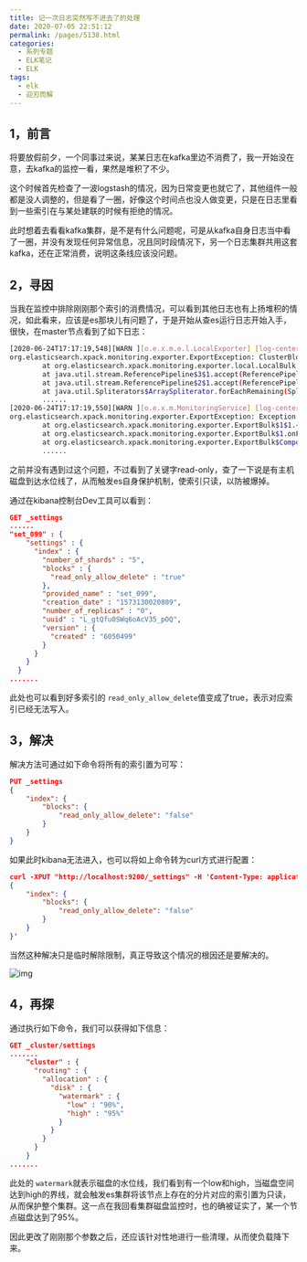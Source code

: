 ```yaml
---
title: 记一次日志突然写不进去了的处理
date: 2020-07-05 22:51:12
permalink: /pages/5138.html
categories:
  - 系列专题
  - ELK笔记
  - ELK
tags:
  - elk
  - 迎刃而解
---
```


## 1，前言

将要放假前夕，一个同事过来说，某某日志在kafka里边不消费了，我一开始没在意，去kafka的监控一看，果然是堆积了不少。

这个时候首先检查了一波logstash的情况，因为日常变更也就它了，其他组件一般都是没人调整的，但是看了一圈，好像这个时间点也没人做变更，只是在日志里看到一些索引在与某处建联的时候有拒绝的情况。

此时想着去看看kafka集群，是不是有什么问题呢，可是从kafka自身日志当中看了一圈，并没有发现任何异常信息，况且同时段情况下，另一个日志集群共用这套kafka，还在正常消费，说明这条线应该没问题。

## 2，寻因

当我在监控中排除刚刚那个索引的消费情况，可以看到其他日志也有上扬堆积的情况，如此看来，应该是es那块儿有问题了，于是开始从查es运行日志开始入手，很快，在master节点看到了如下日志：

```sh
[2020-06-24T17:17:19,548][WARN ][o.e.x.m.e.l.LocalExporter] [log-center-c2-1] unexpected error while indexing monitoring document
org.elasticsearch.xpack.monitoring.exporter.ExportException: ClusterBlockException[blocked by: [FORBIDDEN/12/index read-only / allow delete (api)];]
        at org.elasticsearch.xpack.monitoring.exporter.local.LocalBulk.lambda$throwExportException$2(LocalBulk.java:128) ~[?:?]
        at java.util.stream.ReferencePipeline$3$1.accept(ReferencePipeline.java:193) ~[?:1.8.0_121]
        at java.util.stream.ReferencePipeline$2$1.accept(ReferencePipeline.java:175) ~[?:1.8.0_121]
        at java.util.Spliterators$ArraySpliterator.forEachRemaining(Spliterators.java:948) ~[?:1.8.0_121]
        ......
[2020-06-24T17:17:19,550][WARN ][o.e.x.m.MonitoringService] [log-center-c2-1] monitoring execution failed
org.elasticsearch.xpack.monitoring.exporter.ExportException: Exception when closing export bulk
        at org.elasticsearch.xpack.monitoring.exporter.ExportBulk$1$1.<init>(ExportBulk.java:95) ~[?:?]
        at org.elasticsearch.xpack.monitoring.exporter.ExportBulk$1.onFailure(ExportBulk.java:93) ~[?:?]
        at org.elasticsearch.xpack.monitoring.exporter.ExportBulk$Compound$1.onResponse(ExportBulk.java:206) ~[?:?]
        ......
```

之前并没有遇到过这个问题，不过看到了关键字read-only，查了一下说是有主机磁盘到达水位线了，从而触发es自身保护机制，使索引只读，以防被爆掉。

通过在kibana控制台Dev工具可以看到：

```json
GET _settings
......
"set_099" : {
    "settings" : {
      "index" : {
        "number_of_shards" : "5",
        "blocks" : {
          "read_only_allow_delete" : "true"
        },
        "provided_name" : "set_099",
        "creation_date" : "1573130020809",
        "number_of_replicas" : "0",
        "uuid" : "L_gtQfu0SWq6oAcV35_pOQ",
        "version" : {
          "created" : "6050499"
        }
      }
    }
  }
.......
```

此处也可以看到好多索引的 `read_only_allow_delete`值变成了true，表示对应索引已经无法写入。

## 3，解决

解决方法可通过如下命令将所有的索引置为可写：

```json
PUT _settings
{
    "index": {
        "blocks": {
            "read_only_allow_delete": "false"
        }
    }
}
```

如果此时kibana无法进入，也可以将如上命令转为curl方式进行配置：

```json
curl -XPUT "http://localhost:9200/_settings" -H 'Content-Type: application/json' -d'
{
    "index": {
        "blocks": {
            "read_only_allow_delete": "false"
        }
    }
}'
```

当然这种解决只是临时解除限制，真正导致这个情况的根因还是要解决的。

![img](http://t.eryajf.net/imgs/2021/09/11153a1a02d9dd86.jpg)

## 4，再探

通过执行如下命令，我们可以获得如下信息：

```json
GET _cluster/settings
.......
    "cluster" : {
      "routing" : {
        "allocation" : {
          "disk" : {
            "watermark" : {
              "low" : "90%",
              "high" : "95%"
            }
          }
        }
      }
    }
.......
```

此处的 `watermark`就表示磁盘的水位线，我们看到有一个low和high，当磁盘空间达到high的界线，就会触发es集群将该节点上存在的分片对应的索引置为只读，从而保护整个集群。这一点在我回看集群磁盘监控时，也的确被证实了，某一个节点磁盘达到了95%。

因此更改了刚刚那个参数之后，还应该针对性地进行一些清理，从而使负载降下来。
